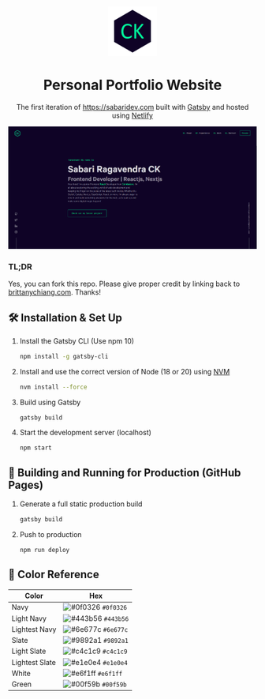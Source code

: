 <div align="center">
  <img alt="Logo" src="https://github.com/CKsabari2001/my-portfolio-site/blob/main/src/images/logo.png" width="100" />
</div>
<h1 align="center">
  Personal Portfolio Website
</h1>
<p align="center">
  The first iteration of <a href="https://sabaridev.com" target="_blank">https://sabaridev.com</a> built with <a href="https://www.gatsbyjs.org/" target="_blank">Gatsby</a> and hosted using <a href="https://www.netlify.com/" target="_blank">Netlify</a>
</p>

<div align="center">
  <img alt="Demo" src="https://github.com/CKsabari2001/my-portfolio-site/blob/main/src/images/demo.png" />
</div>

### TL;DR

Yes, you can fork this repo. Please give proper credit by linking back to [brittanychiang.com](https://brittanychiang.com). Thanks!

## 🛠 Installation & Set Up

1. Install the Gatsby CLI (Use npm 10)

   ```sh
   npm install -g gatsby-cli
   ```

2. Install and use the correct version of Node (18 or 20) using [NVM](https://github.com/nvm-sh/nvm)

   ```sh
   nvm install --force
   ```

3. Build using Gatsby

   ```sh
   gatsby build
   ```

4. Start the development server (localhost)

   ```sh
   npm start
   ```

## 🚀 Building and Running for Production (GitHub Pages)

1. Generate a full static production build

   ```sh
   gatsby build
   ```

2. Push to production

   ```sh
   npm run deploy
   ```

## 🎨 Color Reference

| Color          | Hex                                                                |
| -------------- | ------------------------------------------------------------------ |
| Navy           | ![#0f0326](https://via.placeholder.com/10/0f0326?text=+) `#0f0326` |
| Light Navy     | ![#443b56](https://via.placeholder.com/10/443b56?text=+) `#443b56` |
| Lightest Navy  | ![#6e677c](https://via.placeholder.com/10/6e677c?text=+) `#6e677c` |
| Slate          | ![#9892a1](https://via.placeholder.com/10/9892a1?text=+) `#9892a1` |
| Light Slate    | ![#c4c1c9](https://via.placeholder.com/10/c4c1c9?text=+) `#c4c1c9` |
| Lightest Slate | ![#e1e0e4](https://via.placeholder.com/10/e1e0e4?text=+) `#e1e0e4` |
| White          | ![#e6f1ff](https://via.placeholder.com/10/e6f1ff?text=+) `#e6f1ff` |
| Green          | ![#00f59b](https://via.placeholder.com/10/00f59b?text=+) `#00f59b` |
